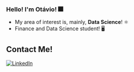 ### Hello! I'm Otávio! 🎆


- My area of interest is, mainly, **Data Science**! ⚛️
- Finance and Data Science student! 🖥️

## Contact Me! 
[![LinkedIn](https://img.shields.io/badge/LinkedIn-0077B5?style=for-the-badge&logo=linkedin&logoColor=white)](https://www.linkedin.com/in/otaviosotnas/)

